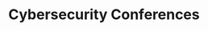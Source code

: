 ---
title: Cybersecurity Conferences
description: We Cover All Information Security Conferences / Niches. We’re the original Cybersecurity Conferences directory. Our directory is updated and checked manually to prevent spam and ensure that we remain the community’s preferred resource information for Cybersecurity Conferences, Events, Meetings, and Seminars throughout 2024, 2025, and onwards!
url: https://infosec-conferences.com/
image:
    # url: '/assets/images/cafe.png'
    # alt: 'Cafe'
tags: ['conference']
pubDate: 2023-11-15
draft: false
---